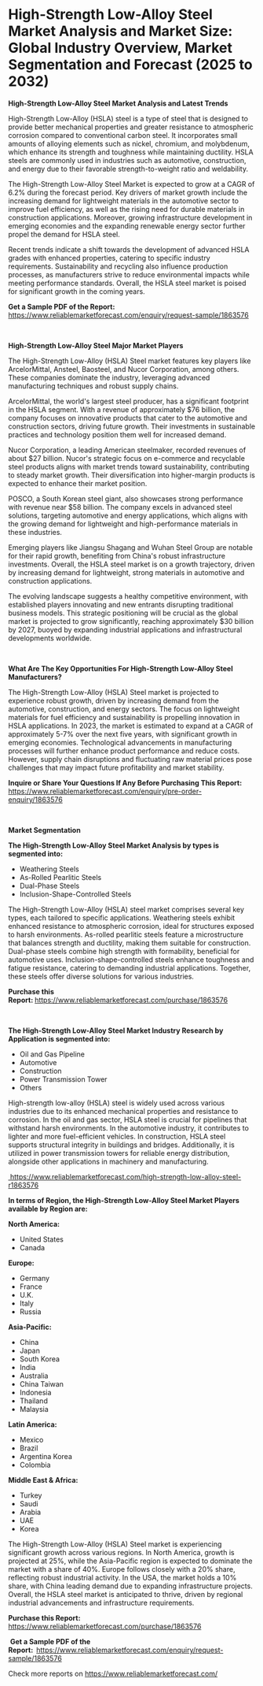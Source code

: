 <p><h1>High-Strength Low-Alloy Steel Market Analysis and Market Size: Global Industry Overview, Market Segmentation and Forecast (2025 to 2032)</h1></p><p><strong>High-Strength Low-Alloy Steel Market Analysis and Latest Trends</strong></p>
<p><p>High-Strength Low-Alloy (HSLA) steel is a type of steel that is designed to provide better mechanical properties and greater resistance to atmospheric corrosion compared to conventional carbon steel. It incorporates small amounts of alloying elements such as nickel, chromium, and molybdenum, which enhance its strength and toughness while maintaining ductility. HSLA steels are commonly used in industries such as automotive, construction, and energy due to their favorable strength-to-weight ratio and weldability.</p><p>The High-Strength Low-Alloy Steel Market is expected to grow at a CAGR of 6.2% during the forecast period. Key drivers of market growth include the increasing demand for lightweight materials in the automotive sector to improve fuel efficiency, as well as the rising need for durable materials in construction applications. Moreover, growing infrastructure development in emerging economies and the expanding renewable energy sector further propel the demand for HSLA steel. </p><p>Recent trends indicate a shift towards the development of advanced HSLA grades with enhanced properties, catering to specific industry requirements. Sustainability and recycling also influence production processes, as manufacturers strive to reduce environmental impacts while meeting performance standards. Overall, the HSLA steel market is poised for significant growth in the coming years.</p></p>
<p><strong>Get a Sample PDF of the Report:&nbsp;</strong> <a href="https://www.reliablemarketforecast.com/enquiry/request-sample/1863576?utm_campaign=1134&utm_medium=2&utm_source=Github&utm_content=ia&utm_term=06022025&utm_id=high-strength-low-alloy-steel">https://www.reliablemarketforecast.com/enquiry/request-sample/1863576</a></p>
<p>&nbsp;</p>
<p><strong>High-Strength Low-Alloy Steel Major Market Players</strong></p>
<p><p>The High-Strength Low-Alloy (HSLA) Steel market features key players like ArcelorMittal, Ansteel, Baosteel, and Nucor Corporation, among others. These companies dominate the industry, leveraging advanced manufacturing techniques and robust supply chains.</p><p>ArcelorMittal, the world's largest steel producer, has a significant footprint in the HSLA segment. With a revenue of approximately $76 billion, the company focuses on innovative products that cater to the automotive and construction sectors, driving future growth. Their investments in sustainable practices and technology position them well for increased demand.</p><p>Nucor Corporation, a leading American steelmaker, recorded revenues of about $27 billion. Nucor's strategic focus on e-commerce and recyclable steel products aligns with market trends toward sustainability, contributing to steady market growth. Their diversification into higher-margin products is expected to enhance their market position.</p><p>POSCO, a South Korean steel giant, also showcases strong performance with revenue near $58 billion. The company excels in advanced steel solutions, targeting automotive and energy applications, which aligns with the growing demand for lightweight and high-performance materials in these industries.</p><p>Emerging players like Jiangsu Shagang and Wuhan Steel Group are notable for their rapid growth, benefiting from China's robust infrastructure investments. Overall, the HSLA steel market is on a growth trajectory, driven by increasing demand for lightweight, strong materials in automotive and construction applications. </p><p>The evolving landscape suggests a healthy competitive environment, with established players innovating and new entrants disrupting traditional business models. This strategic positioning will be crucial as the global market is projected to grow significantly, reaching approximately $30 billion by 2027, buoyed by expanding industrial applications and infrastructural developments worldwide.</p></p>
<p>&nbsp;</p>
<p><strong>What Are The Key Opportunities For High-Strength Low-Alloy Steel Manufacturers?</strong></p>
<p><p>The High-Strength Low-Alloy (HSLA) Steel market is projected to experience robust growth, driven by increasing demand from the automotive, construction, and energy sectors. The focus on lightweight materials for fuel efficiency and sustainability is propelling innovation in HSLA applications. In 2023, the market is estimated to expand at a CAGR of approximately 5-7% over the next five years, with significant growth in emerging economies. Technological advancements in manufacturing processes will further enhance product performance and reduce costs. However, supply chain disruptions and fluctuating raw material prices pose challenges that may impact future profitability and market stability.</p></p>
<p><strong>Inquire or Share Your Questions If Any Before Purchasing This Report:</strong> <a href="https://www.reliablemarketforecast.com/enquiry/pre-order-enquiry/1863576?utm_campaign=1134&utm_medium=2&utm_source=Github&utm_content=ia&utm_term=06022025&utm_id=high-strength-low-alloy-steel">https://www.reliablemarketforecast.com/enquiry/pre-order-enquiry/1863576</a></p>
<p>&nbsp;</p>
<p><strong>Market Segmentation</strong></p>
<p><strong>The High-Strength Low-Alloy Steel Market Analysis by types is segmented into:</strong></p>
<p><ul><li>Weathering Steels</li><li>As-Rolled Pearlitic Steels</li><li>Dual-Phase Steels</li><li>Inclusion-Shape-Controlled Steels</li></ul></p>
<p><p>The High-Strength Low-Alloy (HSLA) steel market comprises several key types, each tailored to specific applications. Weathering steels exhibit enhanced resistance to atmospheric corrosion, ideal for structures exposed to harsh environments. As-rolled pearlitic steels feature a microstructure that balances strength and ductility, making them suitable for construction. Dual-phase steels combine high strength with formability, beneficial for automotive uses. Inclusion-shape-controlled steels enhance toughness and fatigue resistance, catering to demanding industrial applications. Together, these steels offer diverse solutions for various industries.</p></p>
<p><strong>Purchase this Report:&nbsp;</strong><a href="https://www.reliablemarketforecast.com/purchase/1863576?utm_campaign=1134&utm_medium=2&utm_source=Github&utm_content=ia&utm_term=06022025&utm_id=high-strength-low-alloy-steel">https://www.reliablemarketforecast.com/purchase/1863576</a></p>
<p>&nbsp;</p>
<p><strong>The High-Strength Low-Alloy Steel Market Industry Research by Application is segmented into:</strong></p>
<p><ul><li>Oil and Gas Pipeline</li><li>Automotive</li><li>Construction</li><li>Power Transmission Tower</li><li>Others</li></ul></p>
<p><p>High-strength low-alloy (HSLA) steel is widely used across various industries due to its enhanced mechanical properties and resistance to corrosion. In the oil and gas sector, HSLA steel is crucial for pipelines that withstand harsh environments. In the automotive industry, it contributes to lighter and more fuel-efficient vehicles. In construction, HSLA steel supports structural integrity in buildings and bridges. Additionally, it is utilized in power transmission towers for reliable energy distribution, alongside other applications in machinery and manufacturing.</p></p>
<p><a href="https://www.reliablemarketforecast.com/high-strength-low-alloy-steel-r1863576?utm_campaign=1134&utm_medium=2&utm_source=Github&utm_content=ia&utm_term=06022025&utm_id=high-strength-low-alloy-steel">&nbsp;https://www.reliablemarketforecast.com/high-strength-low-alloy-steel-r1863576</a></p>
<p><strong>In terms of Region, the High-Strength Low-Alloy Steel Market Players available by Region are:</strong></p>
<p>
    <p> <strong> North America: </strong>
        <ul>
            <li>United States</li>
            <li>Canada</li>
        </ul>
        </p> 
    <p> <strong> Europe: </strong>
        <ul>
            <li>Germany</li>
            <li>France</li>
            <li>U.K.</li>
            <li>Italy</li>
            <li>Russia</li>
        </ul>
        </p> 
    <p> <strong> Asia-Pacific: </strong>
        <ul>
            <li>China</li>
            <li>Japan</li>
            <li>South Korea</li>
            <li>India</li>
            <li>Australia</li>
            <li>China Taiwan</li>
            <li>Indonesia</li>
            <li>Thailand</li>
            <li>Malaysia</li>
        </ul>
        </p> 
    <p> <strong> Latin America: </strong>
        <ul>
            <li>Mexico</li>
            <li>Brazil</li>
            <li>Argentina Korea</li>
            <li>Colombia</li>
        </ul>
        </p> 
    <p> <strong> Middle East & Africa: </strong>
        <ul>
            <li>Turkey</li>
            <li>Saudi</li>
            <li>Arabia</li>
            <li>UAE</li>
            <li>Korea</li>
        </ul>
    </p>
    </p>
<p><p>The High-Strength Low-Alloy (HSLA) Steel market is experiencing significant growth across various regions. In North America, growth is projected at 25%, while the Asia-Pacific region is expected to dominate the market with a share of 40%. Europe follows closely with a 20% share, reflecting robust industrial activity. In the USA, the market holds a 10% share, with China leading demand due to expanding infrastructure projects. Overall, the HSLA steel market is anticipated to thrive, driven by regional industrial advancements and infrastructure requirements.</p></p>
<p><strong>Purchase this Report: </strong><a href="https://www.reliablemarketforecast.com/purchase/1863576?utm_campaign=1134&utm_medium=2&utm_source=Github&utm_content=ia&utm_term=06022025&utm_id=high-strength-low-alloy-steel">https://www.reliablemarketforecast.com/purchase/1863576</a></p>
<p>&nbsp;<strong>Get a Sample PDF of the Report:&nbsp;&nbsp;</strong><a href="https://www.reliablemarketforecast.com/enquiry/request-sample/1863576?utm_campaign=1134&utm_medium=2&utm_source=Github&utm_content=ia&utm_term=06022025&utm_id=high-strength-low-alloy-steel">https://www.reliablemarketforecast.com/enquiry/request-sample/1863576</a></p>
<p><strong></strong></p>
<p>Check more reports on <a href="https://www.reliablemarketforecast.com/?utm_campaign=1134&utm_medium=2&utm_source=Github&utm_content=ia&utm_term=06022025&utm_id=high-strength-low-alloy-steel">https://www.reliablemarketforecast.com/</a></p>